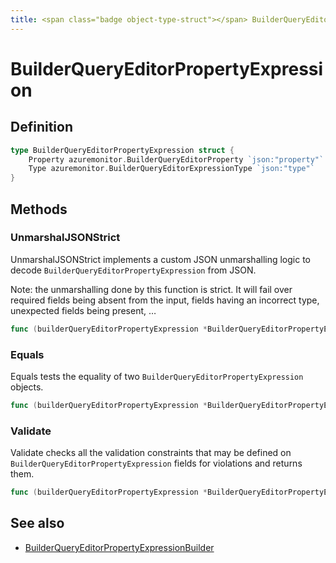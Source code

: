 ```yaml
---
title: <span class="badge object-type-struct"></span> BuilderQueryEditorPropertyExpression
---
```

# <span class="badge object-type-struct"></span> BuilderQueryEditorPropertyExpression

## Definition

```go
type BuilderQueryEditorPropertyExpression struct {
    Property azuremonitor.BuilderQueryEditorProperty `json:"property"`
    Type azuremonitor.BuilderQueryEditorExpressionType `json:"type"`
}
```
## Methods

### <span class="badge object-method"></span> UnmarshalJSONStrict

UnmarshalJSONStrict implements a custom JSON unmarshalling logic to decode `BuilderQueryEditorPropertyExpression` from JSON.

Note: the unmarshalling done by this function is strict. It will fail over required fields being absent from the input, fields having an incorrect type, unexpected fields being present, …

```go
func (builderQueryEditorPropertyExpression *BuilderQueryEditorPropertyExpression) UnmarshalJSONStrict(raw []byte) error
```

### <span class="badge object-method"></span> Equals

Equals tests the equality of two `BuilderQueryEditorPropertyExpression` objects.

```go
func (builderQueryEditorPropertyExpression *BuilderQueryEditorPropertyExpression) Equals(other BuilderQueryEditorPropertyExpression) bool
```

### <span class="badge object-method"></span> Validate

Validate checks all the validation constraints that may be defined on `BuilderQueryEditorPropertyExpression` fields for violations and returns them.

```go
func (builderQueryEditorPropertyExpression *BuilderQueryEditorPropertyExpression) Validate() error
```

## See also

 * <span class="badge builder"></span> [BuilderQueryEditorPropertyExpressionBuilder](./builder-BuilderQueryEditorPropertyExpressionBuilder.md)
